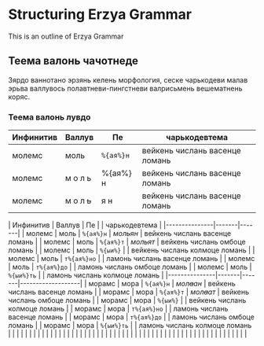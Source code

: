 # Structuring Erzya Grammar

This is an outline of Erzya Grammar

## Теема валонь чачотнеде

Зярдо ваннотано эрзянь келень морфология, сеске чарькодеви малав эрьва валлувось полавтневи-пингстневи валрисьмень вешематнень коряс.

### Теема валонь лувдо


|       Инфинитив       |       Валлув       |       Пе       |       чарькодевтема       |
|-----------------------|--------------------|----------------|---------------------------|
|       молемс       |       моль       |       `%{ая%}н`       |       вейкень числань васенце ломань       |
|       молемс       |       м о л ь       |       %{ая%} н       |       вейкень числань васенце ломань       |
|       молемс       |       м о л ~~ь~~       |       я н       |       вейкень числань васенце ломань       |


|       Инфинитив       |       Валлув       |       Пе       |              |       чарькодевтема       |
|---------------|-------|-------|
|       молемс       |       моль       |       `%{ая%}н`       |       *мол~~ь~~ян*       |       вейкень числань васенце ломань       |
|       молемс       |       моль       |       `%{ая%}т`       |       *мол<del>ь</del>ят*       |       вейкень числань омбоце ломань       |
|       молемс       |       моль       |       `%{ыи%}`       |              |       вейкень числань колмоце ломань       |
|       молемс       |       моль       |       `т%{ая%}но`       |              |       ламонь числань васенце ломань       |
|       молемс       |       моль       |       `т%{ая%}до`       |              |       ламонь числань омбоце ломань       |
|       молемс       |       моль       |       `%{ыи%}ть`       |              |       ламонь числань колмоце ломань       |
|---------------|-------|-------|-------------------|
|       морамс       |       мора       |       `%{ая%}н`       |       *мол<s>а</s>ан*       |       вейкень числань васенце ломань       |
|       морамс       |       мора       |       `%{ая%}т`       |       *мол<strike>а</strike>ат*       |       вейкень числань омбоце ломань       |
|       морамс       |       мора       |       `%{ыи%}`       |              |       вейкень числань колмоце ломань       |
|       морамс       |       мора       |       `т%{ая%}но`       |              |       ламонь числань васенце ломань       |
|       морамс       |       мора       |       `т%{ая%}до`       |              |       ламонь числань омбоце ломань       |
|       морамс       |       мора       |       `%{ыи%}ть`       |              |       ламонь числань колмоце ломань       |
|              |              |              |
|              |              |              |
|              |              |              |
|              |              |              |
|              |              |              |
|              |              |              |
|              |              |              |
|              |              |              |
|              |              |              |
|              |              |              |
|              |              |              |
|              |              |              |
|              |              |              |
|              |              |              |


